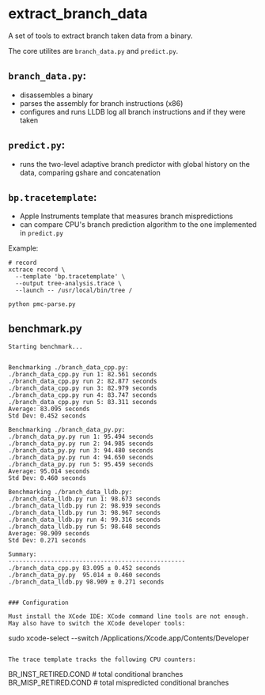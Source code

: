 # extract_branch_data

A set of tools to extract branch taken data from a binary.

The core utilites are `branch_data.py` and `predict.py`.

## `branch_data.py`:
* disassembles a binary
* parses the assembly for branch instructions (x86)
* configures and runs LLDB log all branch instructions and
  if they were taken


## `predict.py`:
* runs the two-level adaptive branch predictor with global history
  on the data, comparing gshare and concatenation

## `bp.tracetemplate`:

* Apple Instruments template that measures branch
  mispredictions
* can compare CPU's branch prediction algorithm to the
  one implemented in `predict.py`

Example:
```
# record
xctrace record \
  --template 'bp.tracetemplate' \
  --output tree-analysis.trace \
  --launch -- /usr/local/bin/tree /

python pmc-parse.py
```

## benchmark.py

```
Starting benchmark...


Benchmarking ./branch_data_cpp.py:
./branch_data_cpp.py run 1: 82.561 seconds
./branch_data_cpp.py run 2: 82.877 seconds
./branch_data_cpp.py run 3: 82.979 seconds
./branch_data_cpp.py run 4: 83.747 seconds
./branch_data_cpp.py run 5: 83.311 seconds
Average: 83.095 seconds
Std Dev: 0.452 seconds

Benchmarking ./branch_data_py.py:
./branch_data_py.py run 1: 95.494 seconds
./branch_data_py.py run 2: 94.985 seconds
./branch_data_py.py run 3: 94.480 seconds
./branch_data_py.py run 4: 94.650 seconds
./branch_data_py.py run 5: 95.459 seconds
Average: 95.014 seconds
Std Dev: 0.460 seconds

Benchmarking ./branch_data_lldb.py:
./branch_data_lldb.py run 1: 98.673 seconds
./branch_data_lldb.py run 2: 98.939 seconds
./branch_data_lldb.py run 3: 98.967 seconds
./branch_data_lldb.py run 4: 99.316 seconds
./branch_data_lldb.py run 5: 98.648 seconds
Average: 98.909 seconds
Std Dev: 0.271 seconds

Summary:
--------------------------------------------------
./branch_data_cpp.py 83.095 ± 0.452 seconds
./branch_data_py.py  95.014 ± 0.460 seconds
./branch_data_lldb.py 98.909 ± 0.271 seconds


### Configuration

Must install the XCode IDE: XCode command line tools are not enough.
May also have to switch the XCode developer tools:
```
sudo xcode-select --switch /Applications/Xcode.app/Contents/Developer
```

The trace template tracks the following CPU counters:
```
BR_INST_RETIRED.COND # total conditional branches
BR_MISP_RETIRED.COND # total mispredicted conditional branches
```

